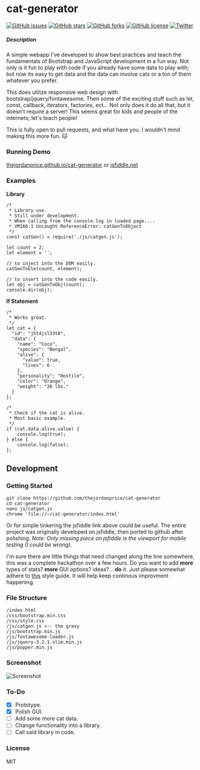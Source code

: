 # cat-generator

[![GitHub issues](https://img.shields.io/github/issues/thejordanprice/cat-generator.svg)](https://github.com/thejordanprice/cat-generator/issues)
[![GitHub stars](https://img.shields.io/github/stars/thejordanprice/cat-generator.svg)](https://github.com/thejordanprice/cat-generator/stargazers)
[![GitHub forks](https://img.shields.io/github/forks/thejordanprice/cat-generator.svg)](https://github.com/thejordanprice/cat-generator/network)
[![GitHub license](https://img.shields.io/badge/license-MIT-blue.svg)](https://raw.githubusercontent.com/thejordanprice/cat-generator/master/LICENSE)
[![Twitter](https://img.shields.io/twitter/url/https/github.com/thejordanprice/cat-generator.svg?style=social)](https://twitter.com/intent/tweet?text=Wow:&url=%5Bobject%20Object%5D)

##### Description

A simple webapp I've developed to show best practices and teach the fundamentals of Bootstrap and JavaScript development in a fun way. Not only is it fun to play with code if you already have some data to play with; but now its easy to get data and the data can involve cats or a ton of them whatever you prefer.

This does utilize responsive web design with bootstrap/jquery/fontawesome. Then some of the exciting stuff such as let, const, callback, iterators, factories, ect... Not only does it do all that, but it doesn't require a server! This seems great for kids and people of the internets; let's teach people!

This is fully open to pull requests, and what have you. I wouldn't mind making this more fun. :cat:

### Running Demo

[thejordanprice.github.io/cat-generator](https://thejordanprice.github.io/cat-generator) or [jsfiddle.net](https://jsfiddle.net/thejordanprice/fs3fvekw/)

### Examples

**Library**

    /*
     * Library use.
     * Still under development.
     * When calling from the console.log in loaded page....
     * VM166:1 Uncaught ReferenceError: catGenToObject
     */
    const catGen() = require('./js/catgen.js');

    let count = 2;
    let element = '';

    // to inject into the DOM easily.
    catGenToEle(count, element);
    
    // to insert into the code easily.
    let obj = catGenToObj(count);
    console.dir(obj);


**If Statement**

    /*
     * Works great.
     */
    let cat = {
      "id": "jht4jsl33t8",
      "data": {
        "name": "Coco",
        "species": "Bengal",
        "alive": {
          "value": true,
          "lives": 6
        },
        "personality": "Hostile",
        "color": "Orange",
        "weight": "26 lbs."
      }
    };

    /*
     * Check if the cat is alive.
     * Most basic example.
     */
    if (cat.data.alive.value) {
        console.log(true);
    } else {
        console.log(false);
    };
    
## Development

### Getting Started

    git clone https://github.com/thejordanprice/cat-generator
    cd cat-generator
    nano js/catgen.js
    chrome 'file://~/cat-generator/index.html'

Or for simple tinkering the jsfiddle link above could be useful. The entire project was originally developed on jsfiddle, then ported to github after polishing. *Note: Only missing piece on jsfiddle is the viewport for mobile testing (I could be wrong).*

I'm sure there are little things that need changed along the line somewhere, this was a complete hackathon over a few hours. Do you want to add **more** types of stats? **more** GUI options? ideas?... **do** it. Just please somewhat adhere to [this](https://github.com/thejordanprice/javascript) style guide. It will help keep continous improvment happening.

### File Structure

    /index.html
    /css/bootstrap.min.css
    /css/style.css
    /js/catgen.js <-- the gravy
    /js/bootstrap.min.js
    /js/fontawesome-loader.js
    /js/jquery-3.2.1.slim.min.js
    /js/popper.min.js

### Screenshot

![Screenshot](https://i.imgur.com/ZH7aUMJ.png)

### To-Do

- [x] Prototype.
- [x] Polish GUI.
- [ ] Add some more cat data.
- [ ] Change functionality into a library.
- [ ] Call said library in code.

### License

MIT
